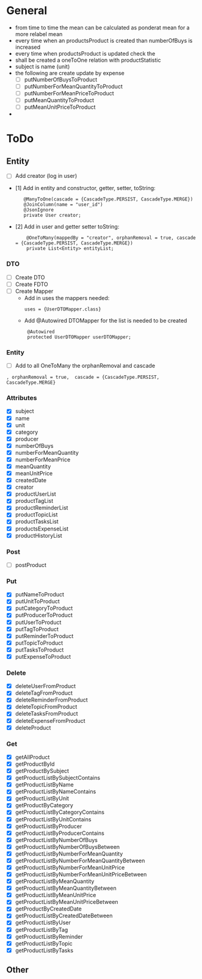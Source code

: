 # General

- from time to time the mean can be calculated as ponderat mean for a more relabel mean
- every time when an productsProduct is created than numberOfBuys is increased
- every time when productsProduct is updated check the
- shall be created a oneToOne relation with productStatistic
- subject is name (unit)
- the following are create update by expense
    - [ ] putNumberOfBuysToProduct
    - [ ] putNumberForMeanQuantityToProduct
    - [ ] putNumberForMeanPriceToProduct
    - [ ] putMeanQuantityToProduct
    - [ ] putMeanUnitPriceToProduct
-

# ToDo

## Entity

- [ ] Add creator (log in user)
- [1] Add in entity and constructor, getter, setter, toString:
   ```
      @ManyToOne(cascade = {CascadeType.PERSIST, CascadeType.MERGE})
      @JoinColumn(name = "user_id")
      @JsonIgnore
      private User creator;
  ```
- [2] Add in user and getter setter toString:
  ```
      @OneToMany(mappedBy = "creator", orphanRemoval = true, cascade = {CascadeType.PERSIST, CascadeType.MERGE})
      private List<Entity> entityList;
  ```

### DTO

- [ ] Create DTO
- [ ] Create FDTO
- [ ] Create Mapper
    - Add in uses the mappers needed:
      ```
      uses = {UserDTOMapper.class}
      ```
    - Add @Autowired DTOMapper for the list is needed to be created
      ```
       @Autowired
       protected UserDTOMapper userDTOMapper;
      ```

### Entity

- [ ] Add to all OneToMany the orphanRemoval and cascade

```
, orphanRemoval = true,  cascade = {CascadeType.PERSIST, CascadeType.MERGE}
```

### Attributes

- [x] subject
- [x] name
- [x] unit
- [x] category
- [x] producer
- [x] numberOfBuys
- [x] numberForMeanQuantity
- [x] numberForMeanPrice
- [x] meanQuantity
- [x] meanUnitPrice
- [x] createdDate
- [x] creator
- [x] productUserList
- [x] productTagList
- [x] productReminderList
- [x] productTopicList
- [x] productTasksList
- [x] productsExpenseList
- [x] productHistoryList

### Post

- [ ] postProduct

### Put

- [x] putNameToProduct
- [x] putUnitToProduct
- [x] putCategoryToProduct
- [x] putProducerToProduct
- [x] putUserToProduct
- [x] putTagToProduct
- [x] putReminderToProduct
- [x] putTopicToProduct
- [x] putTasksToProduct
- [x] putExpenseToProduct

### Delete

- [x] deleteUserFromProduct
- [x] deleteTagFromProduct
- [x] deleteReminderFromProduct
- [x] deleteTopicFromProduct
- [x] deleteTasksFromProduct
- [x] deleteExpenseFromProduct
- [x] deleteProduct

### Get

- [x] getAllProduct
- [x] getProductById
- [x] getProductBySubject
- [x] getProductListBySubjectContains
- [x] getProductListByName
- [x] getProductListByNameContains
- [x] getProductListByUnit
- [x] getProductByCategory
- [x] getProductListByCategoryContains
- [x] getProductListByUnitContains
- [x] getProductListByProducer
- [x] getProductListByProducerContains
- [x] getProductListByNumberOfBuys
- [x] getProductListByNumberOfBuysBetween
- [x] getProductListByNumberForMeanQuantity
- [x] getProductListByNumberForMeanQuantityBetween
- [x] getProductListByNumberForMeanUnitPrice
- [x] getProductListByNumberForMeanUnitPriceBetween
- [x] getProductListByMeanQuantity
- [x] getProductListByMeanQuantityBetween
- [x] getProductListByMeanUnitPrice
- [x] getProductListByMeanUnitPriceBetween
- [x] getProductByCreatedDate
- [x] getProductListByCreatedDateBetween
- [x] getProductListByUser
- [x] getProductListByTag
- [x] getProductListByReminder
- [x] getProductListByTopic
- [x] getProductListByTasks

## Other
